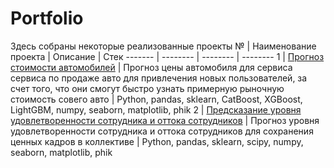 # Portfolio
Здесь собраны некоторые реализованные проекты
№ | Наименование проекта | Описание  | Стек 
------- | -------- | -------- | --------
1 | [Прогноз стоимости автомобилей](https://github.com/Qeecky/Portfolio/tree/main/Car%20prices)   | Прогноз цены автомобиля для сервиса сервиса по продаже авто для привлечения новых пользователей, за счет того, что они смогут быстро узнать примерную рыночную стоимость совего авто | Python, pandas, sklearn, CatBoost, XGBoost, LightGBM, numpy, seaborn, matplotlib, phik
2 | [Предсказание уровня удовлетворенности сотрудника и оттока сотрудников](https://github.com/Qeecky/Portfolio/tree/main/staff_outflow) | Прогноз уровня удовлетворенности сотрудника и оттока сотрудников для сохранения ценных кадров в коллективе | Python, pandas, sklearn, scipy, numpy, seaborn, matplotlib, phik
